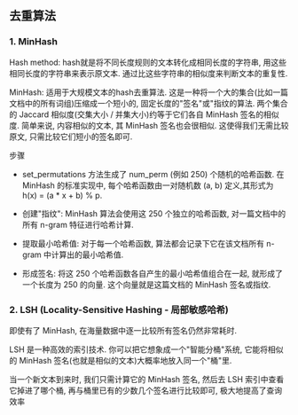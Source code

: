 ## 去重算法






### 1. MinHash

Hash method: hash就是将不同长度规则的文本转化成相同长度的字符串, 用这些相同长度的字符串来表示原文本. 通过比这些字符串的相似度来判断文本的重复性.

<p>

MinHash: 适用于大规模文本的hash去重算法. 这是一种将一个大的集合(比如一篇文档中的所有词组)压缩成一个短小的, 固定长度的"签名"或"指纹的算法. 两个集合的 Jaccard 相似度(交集大小 / 并集大小)约等于它们各自 MinHash 签名的相似度. 简单来说, 内容相似的文本, 其 MinHash 签名也会很相似. 这使得我们无需比较原文, 只需比较它们短小的签名即可.

步骤
- set_permutations 方法生成了 num_perm (例如 250) 个随机的哈希函数. 在 MinHash 的标准实现中, 每个哈希函数由一对随机数 (a, b) 定义,其形式为 h(x) = (a * x + b) % p.

- 创建"指纹": MinHash 算法会使用这 250 个独立的哈希函数, 对一篇文档中的所有 n-gram 特征进行哈希计算.

- 提取最小哈希值: 对于每一个哈希函数, 算法都会记录下它在该文档所有 n-gram 中计算出的最小哈希值.

- 形成签名: 将这 250 个哈希函数各自产生的最小哈希值组合在一起, 就形成了一个长度为 250 的向量. 这个向量就是这篇文档的 MinHash 签名或指纹.


### 2. LSH (Locality-Sensitive Hashing - 局部敏感哈希)

即使有了 MinHash, 在海量数据中逐一比较所有签名仍然非常耗时.

LSH 是一种高效的索引技术. 你可以把它想象成一个"智能分桶"系统, 它能将相似的 MinHash 签名(也就是相似的文本)大概率地放入同一个"桶"里.

当一个新文本到来时, 我们只需计算它的 MinHash 签名, 然后去 LSH 索引中查看它掉进了哪个桶, 再与桶里已有的少数几个签名进行比较即可, 极大地提高了查询效率